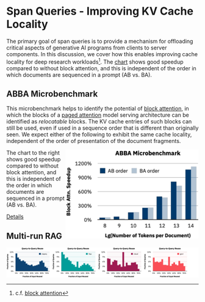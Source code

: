 # Span Queries - Improving KV Cache Locality

The primary goal of span queries is to provide a mechanism for
offloading critical aspects of generative AI programs from clients to
server components. In this discussion, we cover how this enables
improving cache locality for deep research workloads[^1]. The
[chart](/benchmarks/abba/abba-chart.svg) shows good speedup compared
to without block attention, and this is independent of the order in
which documents are sequenced in a prompt (AB vs. BA).<br/>

## ABBA Microbenchmark

This microbenchmark helps to identify the potential of [block
attention](https://arxiv.org/pdf/2409), in which the blocks of a
[paged attention](https://arxiv.org/abs/2309.06180) model serving
architecture can be identified as *relocatable* blocks. The KV cache
entries of such blocks can still be used, even if used in a sequence
order that is different than originally seen. We expect either of the
following to exhibit the same cache locality, independent of the order
of presentation of the document fragments.

[<img align="right" src="/benchmarks/abba/abba-chart.svg" width=350>](/benchmarks/abba#readme)

The chart to the right shows good speedup compared to without block
attention, and this is independent of the order in which documents are
sequenced in a prompt (AB vs. BA).

[Details](/benchmarks/abba#readme)

## Multi-run RAG 

<img src="/docs/locality/mtrag-locality.svg">

[^1]: c.f. [block attention](https://arxiv.org/pdf/2409)
  
